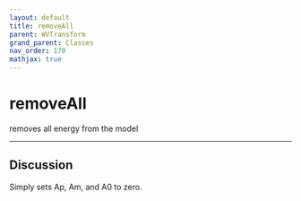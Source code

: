 ```yaml
---
layout: default
title: removeAll
parent: WVTransform
grand_parent: Classes
nav_order: 170
mathjax: true
---
```


#  removeAll

removes all energy from the model


---

## Discussion

  Simply sets Ap, Am, and A0 to zero.
  
